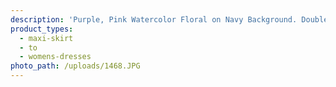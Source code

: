 ```yaml
---
description: 'Purple, Pink Watercolor Floral on Navy Background. Double Brushed Poly'
product_types:
  - maxi-skirt
  - to
  - womens-dresses
photo_path: /uploads/1468.JPG
---
```

